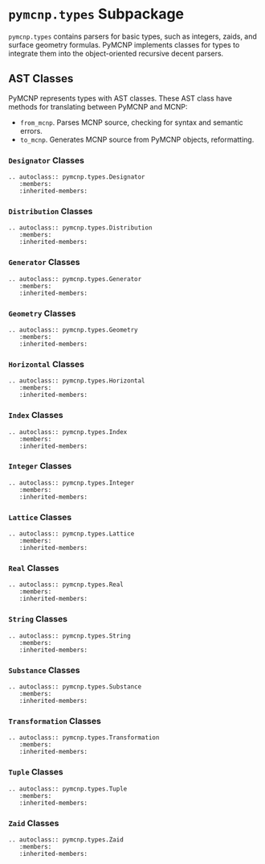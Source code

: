 # `pymcnp.types` Subpackage

`pymcnp.types` contains parsers for basic types, such as integers, zaids, and surface geometry formulas. PyMCNP
implements classes for types to integrate them into the object-oriented recursive decent parsers.

## AST Classes

PyMCNP represents types with AST classes. These AST class have methods for translating
between PyMCNP and MCNP:

* `from_mcnp`. Parses MCNP source, checking for syntax and semantic errors.
* `to_mcnp`. Generates MCNP source from PyMCNP objects, reformatting.

### `Designator` Classes

```{eval-rst}
.. autoclass:: pymcnp.types.Designator
   :members:
   :inherited-members:
```

### `Distribution` Classes

```{eval-rst}
.. autoclass:: pymcnp.types.Distribution
   :members:
   :inherited-members:
```

### `Generator` Classes

```{eval-rst}
.. autoclass:: pymcnp.types.Generator
   :members:
   :inherited-members:
```

### `Geometry` Classes

```{eval-rst}
.. autoclass:: pymcnp.types.Geometry
   :members:
   :inherited-members:
```

### `Horizontal` Classes

```{eval-rst}
.. autoclass:: pymcnp.types.Horizontal
   :members:
   :inherited-members:
```

### `Index` Classes

```{eval-rst}
.. autoclass:: pymcnp.types.Index
   :members:
   :inherited-members:
```

### `Integer` Classes

```{eval-rst}
.. autoclass:: pymcnp.types.Integer
   :members:
   :inherited-members:
```

### `Lattice` Classes

```{eval-rst}
.. autoclass:: pymcnp.types.Lattice
   :members:
   :inherited-members:
```

### `Real` Classes

```{eval-rst}
.. autoclass:: pymcnp.types.Real
   :members:
   :inherited-members:
```

### `String` Classes

```{eval-rst}
.. autoclass:: pymcnp.types.String
   :members:
   :inherited-members:
```

### `Substance` Classes

```{eval-rst}
.. autoclass:: pymcnp.types.Substance
   :members:
   :inherited-members:
```

### `Transformation` Classes

```{eval-rst}
.. autoclass:: pymcnp.types.Transformation
   :members:
   :inherited-members:
```

### `Tuple` Classes

```{eval-rst}
.. autoclass:: pymcnp.types.Tuple
   :members:
   :inherited-members:
```

### `Zaid` Classes

```{eval-rst}
.. autoclass:: pymcnp.types.Zaid
   :members:
   :inherited-members:
```
